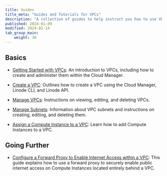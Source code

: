 ```yaml
---
title: Guides
title_meta: "Guides and Tutorials for VPCs"
description: "A collection of guides to help instruct you how to use VPCs."
published: 2024-01-09
modified: 2024-02-14
tab_group_main:
    weight: 30
---
```


## Basics

- [Getting Started with VPCs](/docs/products/networking/vpc/get-started/): An introduction to VPCs, including how to create and administer them within the Cloud Manager.

- [Create a VPC](/docs/products/networking/vpc/guides/create/): Outlines how to create a VPC using the Cloud Manager, Linode CLI, and Linode API.

- [Manage VPCs](/docs/products/networking/vpc/guides/manage-vpcs/): Instructions on viewing, editing, and deleting VPCs.

- [Manage Subnets](/docs/products/networking/vpc/guides/subnets/): Information about VPC subnets and instructions on creating, editing, and deleting them.

- [Assign a Compute Instance to a VPC](/docs/products/networking/vpc/guides/assign-services/): Learn how to add Compute Instances to a VPC.

## Going Further

- [Configure a Forward Proxy to Enable Internet Access within a VPC](/docs/guides/forward-proxy-for-vpc/): This guide explains how to use a forward proxy to securely enable public internet access on Compute Instances located entirely behind a VPC.